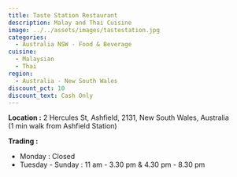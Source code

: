 ```yaml
---
title: Taste Station Restaurant
description: Malay and Thai Cuisine
image: ../../assets/images/tastestation.jpg
categories:
  - Australia NSW - Food & Beverage
cuisine:
  - Malaysian
  - Thai
region:
  - Australia - New South Wales
discount_pct: 10
discount_text: Cash Only
---
```


**Location :** 2 Hercules St, Ashfield, 2131, New South Wales, Australia\
(1 min walk from Ashfield Station)

**Trading :**

- Monday : Closed
- Tuesday - Sunday : 11 am - 3.30 pm & 4.30 pm - 8.30 pm
